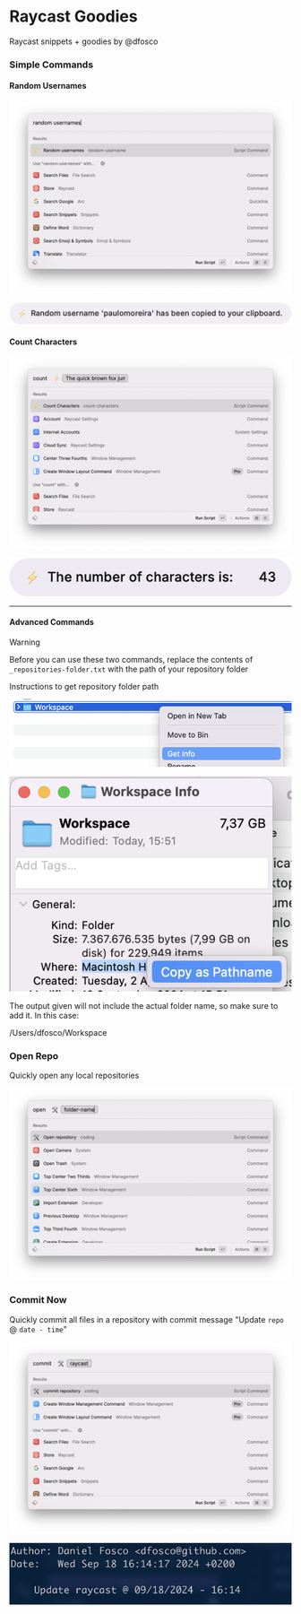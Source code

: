# Raycast Goodies
Raycast snippets + goodies by @dfosco

### Simple Commands

#### Random Usernames

![Raycast screenshot of random username command](image-2.png)

![Random username paulomoreira added](image-1.png)

#### Count Characters

![Raycast screenshot of Count Characters command](image-5.png)

![Output of character counts: The number of characters is 43](image-6.png)

---

#### Advanced Commands

> [!WARNING]  
> Before you can use these two commands, replace the contents of `_repositories-folder.txt` with the path of your repository folder

<detail>
<summary>Instructions to get repository folder path</summary>

![alt text](image-3.png)

![alt text](image-4.png)

The output given will not include the actual folder name, so make sure to add it. In this case:

/Users/dfosco/Workspace
</detail>


### Open Repo

Quickly open any local repositories

![Raycast screenshot of Open Repo command](image.png)

### Commit Now

Quickly commit all files in a repository with commit message "Update `repo` @ `date - time`"

![Raycast screenshot of Commit now command](image-7.png)

![Screenshot of git commit message generated: Update raycast @ 09/18/2024 - 16:14](image-8.png)